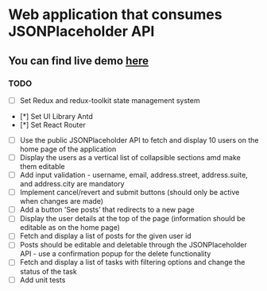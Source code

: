 # Web application that consumes JSONPlaceholder API

## You can find live demo [here](https://egt-digital.netlify.app/)

### TODO 

- [ ] Set Redux and redux-toolkit state management system
- [*] Set UI Library Antd
- [*] Set React Router
- [ ] Use the public JSONPlaceholder API to fetch and display 10 users on the home
page of the application
- [ ] Display the users as a vertical list of collapsible sections amd make them editable
- [ ] Add input validation - username, email, address.street, address.suite, and
address.city are mandatory
- [ ] Implement cancel/revert and submit buttons (should only be active when changes
are made)
- [ ] Add a button ’See posts’ that redirects to a new page
- [ ] Display the user details at the top of the page (information should be editable as
on the home page)
- [ ] Fetch and display a list of posts for the given user id
- [ ] Posts should be editable and deletable through the JSONPlaceholder API - use a
confirmation popup for the delete functionality
- [ ] Fetch and display a list of tasks with filtering options and change the status of
the task
- [ ] Add unit tests
